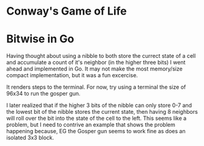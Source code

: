 Conway's Game of Life
===
Bitwise in Go
==

Having thought about using a nibble to both store the currect state of a cell
and accumulate a count of it's neighbor (in the higher three bits) I went
ahead and implemented in Go.  It may not make the most memory/size compact
implementation, but it was a fun excercise.

It renders steps to the terminal.
For now, try using a terminal the size of 96x34 to run the gosper gun.

I later realized that if the higher 3 bits of the nibble can only store 0-7 and
the lowest bit of the nibble stores the current state, then having 8 neighbors
will roll over the bit into the state of the cell to the left. This seems like
a problem, but I need to contrive an example that shows the problem happening
because, EG the Gosper gun seems to work fine as does an isolated 3x3 block.

